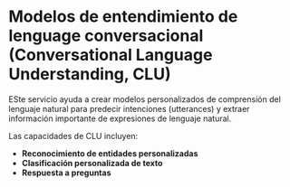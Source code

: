 # Modelos de entendimiento de lenguage conversacional (Conversational Language Understanding, CLU)

ESte servicio ayuda a crear modelos personalizados de comprensión del lenguaje natural para predecir intenciones (utterances) y extraer información importante de expresiones de lenguaje natural.

Las capacidades de CLU incluyen:
- **Reconocimiento de entidades personalizadas**
- **Clasificación personalizada de texto**
- **Respuesta a preguntas**
